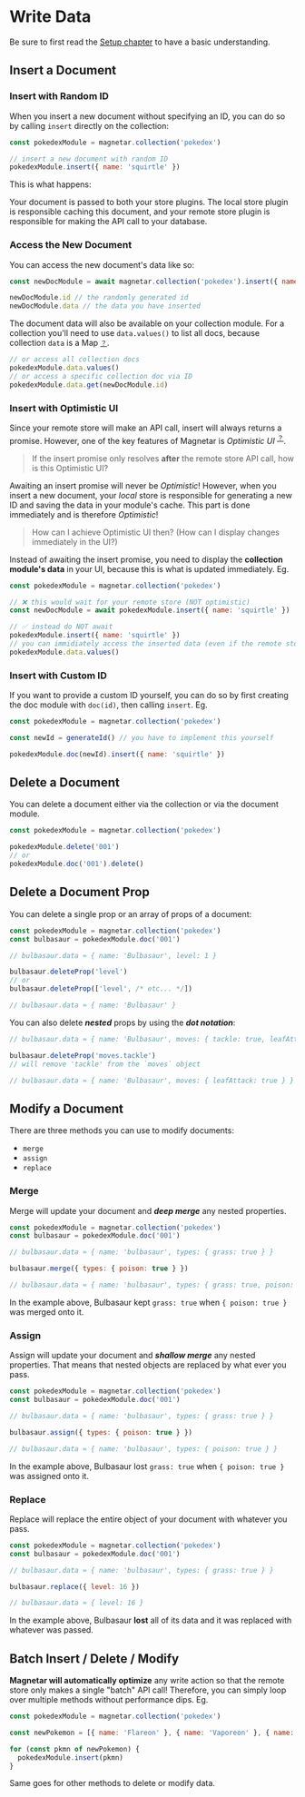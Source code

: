 # Write Data

Be sure to first read the [Setup chapter](#) to have a basic understanding.

## Insert a Document

### Insert with Random ID

When you insert a new document without specifying an ID, you can do so by calling `insert` directly on the collection:

```javascript
const pokedexModule = magnetar.collection('pokedex')

// insert a new document with random ID
pokedexModule.insert({ name: 'squirtle' })
```

This is what happens:

Your document is passed to both your store plugins. The local store plugin is responsible caching this document, and your remote store plugin is responsible for making the API call to your database.

### Access the New Document

You can access the new document's data like so:

```js
const newDocModule = await magnetar.collection('pokedex').insert({ name: 'squirtle' }) // needs await!

newDocModule.id // the randomly generated id
newDocModule.data // the data you have inserted
```

The document data will also be available on your collection module.
For a collection you'll need to use `data.values()` to list all docs, because collection `data` is a Map <small>[？](https://developer.mozilla.org/en-US/docs/Web/JavaScript/Reference/Global_Objects/Map)</small>.

```js
// or access all collection docs
pokedexModule.data.values()
// or access a specific collection doc via ID
pokedexModule.data.get(newDocModule.id)
```

### Insert with Optimistic UI

Since your remote store will make an API call, insert will always returns a promise. However, one of the key features of Magnetar is _Optimistic UI_ <sup>[？](https://google.com/search?q=what+is+optimistic+ui)</sup>.

> If the insert promise only resolves **after** the remote store API call, how is this Optimistic UI?

Awaiting an insert promise will never be _Optimistic_! However, when you insert a new document, your _local_ store is responsible for generating a new ID and saving the data in your module's cache. This part is done immediately and is therefore _Optimistic_!

> How can I achieve Optimistic UI then? (How can I display changes immediately in the UI?)

Instead of awaiting the insert promise, you need to display the **collection module's data** in your UI, because this is what is updated immediately. Eg.

```js
const pokedexModule = magnetar.collection('pokedex')

// ❌ this would wait for your remote store (NOT optimistic)
const newDocModule = await pokedexModule.insert({ name: 'squirtle' })

// ✅ instead do NOT await
pokedexModule.insert({ name: 'squirtle' })
// you can immidiately access the inserted data (even if the remote store takes a while longer)
pokedexModule.data.values()
```

### Insert with Custom ID

If you want to provide a custom ID yourself, you can do so by first creating the doc module with `doc(id)`, then calling `insert`. Eg.

```javascript
const pokedexModule = magnetar.collection('pokedex')

const newId = generateId() // you have to implement this yourself

pokedexModule.doc(newId).insert({ name: 'squirtle' })
```

## Delete a Document

You can delete a document either via the collection or via the document module.

```javascript
const pokedexModule = magnetar.collection('pokedex')

pokedexModule.delete('001')
// or
pokedexModule.doc('001').delete()
```

## Delete a Document Prop

You can delete a single prop or an array of props of a document:

<!-- prettier-ignore-start -->
```javascript
const pokedexModule = magnetar.collection('pokedex')
const bulbasaur = pokedexModule.doc('001')

// bulbasaur.data ≈ { name: 'Bulbasaur', level: 1 }

bulbasaur.deleteProp('level')
// or
bulbasaur.deleteProp(['level', /* etc... */])

// bulbasaur.data ≈ { name: 'Bulbasaur' }
```
<!-- prettier-ignore-end -->

You can also delete _**nested**_ props by using the _**dot notation**_:

```javascript
// bulbasaur.data ≈ { name: 'Bulbasaur', moves: { tackle: true, leafAttack: true } }

bulbasaur.deleteProp('moves.tackle')
// will remove 'tackle' from the `moves` object

// bulbasaur.data ≈ { name: 'Bulbasaur', moves: { leafAttack: true } }
```

## Modify a Document

There are three methods you can use to modify documents:

- `merge`
- `assign`
- `replace`

### Merge

Merge will update your document and _**deep merge**_ any nested properties.

```javascript
const pokedexModule = magnetar.collection('pokedex')
const bulbasaur = pokedexModule.doc('001')

// bulbasaur.data ≈ { name: 'bulbasaur', types: { grass: true } }

bulbasaur.merge({ types: { poison: true } })

// bulbasaur.data ≈ { name: 'bulbasaur', types: { grass: true, poison: true } }
```

In the example above, Bulbasaur kept `grass: true` when `{ poison: true }` was merged onto it.

### Assign

Assign will update your document and _**shallow merge**_ any nested properties. That means that nested objects are replaced by what ever you pass.

```javascript
const pokedexModule = magnetar.collection('pokedex')
const bulbasaur = pokedexModule.doc('001')

// bulbasaur.data ≈ { name: 'bulbasaur', types: { grass: true } }

bulbasaur.assign({ types: { poison: true } })

// bulbasaur.data ≈ { name: 'bulbasaur', types: { poison: true } }
```

In the example above, Bulbasaur lost `grass: true` when `{ poison: true }` was assigned onto it.

### Replace

Replace will replace the entire object of your document with whatever you pass.

```javascript
const pokedexModule = magnetar.collection('pokedex')
const bulbasaur = pokedexModule.doc('001')

// bulbasaur.data ≈ { name: 'bulbasaur', types: { grass: true } }

bulbasaur.replace({ level: 16 })

// bulbasaur.data ≈ { level: 16 }
```

In the example above, Bulbasaur **lost** all of its data and it was replaced with whatever was passed.

## Batch Insert / Delete / Modify

**Magnetar will automatically optimize** any write action so that the remote store only makes a single "batch" API call! Therefore, you can simply loop over multiple methods without performance dips. Eg.

```javascript
const pokedexModule = magnetar.collection('pokedex')

const newPokemon = [{ name: 'Flareon' }, { name: 'Vaporeon' }, { name: 'Jolteon' }]

for (const pkmn of newPokemon) {
  pokedexModule.insert(pkmn)
}
```

Same goes for other methods to delete or modify data.

